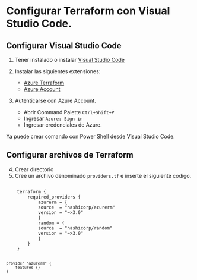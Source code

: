 # Configurar Terraform con Visual Studio Code.

## Configurar Visual Studio Code
1. Tener instalado o instalar [Visual Studio Code](https://code.visualstudio.com/)
2. Instalar las siguientes extensiones:
    - [Azure Terraform](https://marketplace.visualstudio.com/items?itemName=ms-azuretools.vscode-azureterraform)
    - [Azure Account](https://marketplace.visualstudio.com/items?itemName=ms-vscode.azure-account)

3. Autenticarse con Azure Account.
    - Abrir Command Palette `Ctrl+Shift+P`
    - Ingresar `Azure: Sign in`
    - Ingresar credenciales de Azure.

Ya puede crear comando con Power Shell desde Visual Studio Code.

## Configurar archivos de Terraform

4. Crear directorio
5. Cree un archivo denominado `providers.tf` e inserte el siguiente codigo.
<code>
    terraform {
        required_providers {
            azurerm = {
            source  = "hashicorp/azurerm"
            version = "~>3.0"
            }
            random = {
            source  = "hashicorp/random"
            version = "~>3.0"
            }
        }
    }

    provider "azurerm" {
        features {}
    }
</code>